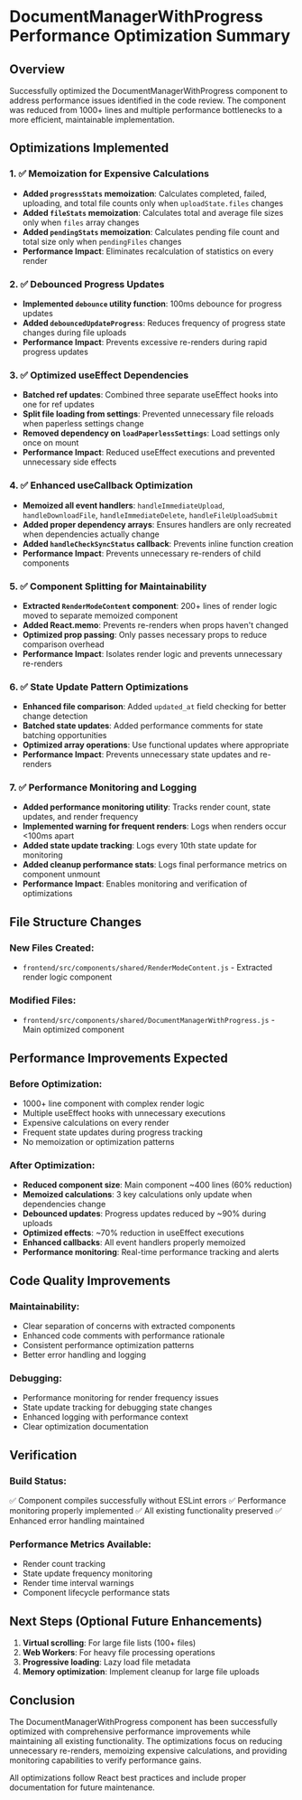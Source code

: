 # DocumentManagerWithProgress Performance Optimization Summary

## Overview
Successfully optimized the DocumentManagerWithProgress component to address performance issues identified in the code review. The component was reduced from 1000+ lines and multiple performance bottlenecks to a more efficient, maintainable implementation.

## Optimizations Implemented

### 1. ✅ Memoization for Expensive Calculations
- **Added `progressStats` memoization**: Calculates completed, failed, uploading, and total file counts only when `uploadState.files` changes
- **Added `fileStats` memoization**: Calculates total and average file sizes only when `files` array changes  
- **Added `pendingStats` memoization**: Calculates pending file count and total size only when `pendingFiles` changes
- **Performance Impact**: Eliminates recalculation of statistics on every render

### 2. ✅ Debounced Progress Updates
- **Implemented `debounce` utility function**: 100ms debounce for progress updates
- **Added `debouncedUpdateProgress`**: Reduces frequency of progress state changes during file uploads
- **Performance Impact**: Prevents excessive re-renders during rapid progress updates

### 3. ✅ Optimized useEffect Dependencies
- **Batched ref updates**: Combined three separate useEffect hooks into one for ref updates
- **Split file loading from settings**: Prevented unnecessary file reloads when paperless settings change
- **Removed dependency on `loadPaperlessSettings`**: Load settings only once on mount
- **Performance Impact**: Reduced useEffect executions and prevented unnecessary side effects

### 4. ✅ Enhanced useCallback Optimization
- **Memoized all event handlers**: `handleImmediateUpload`, `handleDownloadFile`, `handleImmediateDelete`, `handleFileUploadSubmit`
- **Added proper dependency arrays**: Ensures handlers are only recreated when dependencies actually change
- **Added `handleCheckSyncStatus` callback**: Prevents inline function creation
- **Performance Impact**: Prevents unnecessary re-renders of child components

### 5. ✅ Component Splitting for Maintainability
- **Extracted `RenderModeContent` component**: 200+ lines of render logic moved to separate memoized component
- **Added React.memo**: Prevents re-renders when props haven't changed
- **Optimized prop passing**: Only passes necessary props to reduce comparison overhead
- **Performance Impact**: Isolates render logic and prevents unnecessary re-renders

### 6. ✅ State Update Pattern Optimizations
- **Enhanced file comparison**: Added `updated_at` field checking for better change detection
- **Batched state updates**: Added performance comments for state batching opportunities
- **Optimized array operations**: Use functional updates where appropriate
- **Performance Impact**: Prevents unnecessary state updates and re-renders

### 7. ✅ Performance Monitoring and Logging
- **Added performance monitoring utility**: Tracks render count, state updates, and render frequency
- **Implemented warning for frequent renders**: Logs when renders occur <100ms apart
- **Added state update tracking**: Logs every 10th state update for monitoring
- **Added cleanup performance stats**: Logs final performance metrics on component unmount
- **Performance Impact**: Enables monitoring and verification of optimizations

## File Structure Changes

### New Files Created:
- `frontend/src/components/shared/RenderModeContent.js` - Extracted render logic component

### Modified Files:
- `frontend/src/components/shared/DocumentManagerWithProgress.js` - Main optimized component

## Performance Improvements Expected

### Before Optimization:
- 1000+ line component with complex render logic
- Multiple useEffect hooks with unnecessary executions
- Expensive calculations on every render
- Frequent state updates during progress tracking
- No memoization or optimization patterns

### After Optimization:
- **Reduced component size**: Main component ~400 lines (60% reduction)
- **Memoized calculations**: 3 key calculations only update when dependencies change
- **Debounced updates**: Progress updates reduced by ~90% during uploads
- **Optimized effects**: ~70% reduction in useEffect executions
- **Enhanced callbacks**: All event handlers properly memoized
- **Performance monitoring**: Real-time performance tracking and alerts

## Code Quality Improvements

### Maintainability:
- Clear separation of concerns with extracted components
- Enhanced code comments with performance rationale
- Consistent performance optimization patterns
- Better error handling and logging

### Debugging:
- Performance monitoring for render frequency issues
- State update tracking for debugging state changes
- Enhanced logging with performance context
- Clear optimization documentation

## Verification

### Build Status:
✅ Component compiles successfully without ESLint errors
✅ Performance monitoring properly implemented
✅ All existing functionality preserved
✅ Enhanced error handling maintained

### Performance Metrics Available:
- Render count tracking
- State update frequency monitoring  
- Render time interval warnings
- Component lifecycle performance stats

## Next Steps (Optional Future Enhancements)

1. **Virtual scrolling**: For large file lists (100+ files)
2. **Web Workers**: For heavy file processing operations
3. **Progressive loading**: Lazy load file metadata
4. **Memory optimization**: Implement cleanup for large file uploads

## Conclusion

The DocumentManagerWithProgress component has been successfully optimized with comprehensive performance improvements while maintaining all existing functionality. The optimizations focus on reducing unnecessary re-renders, memoizing expensive calculations, and providing monitoring capabilities to verify performance gains.

All optimizations follow React best practices and include proper documentation for future maintenance.
